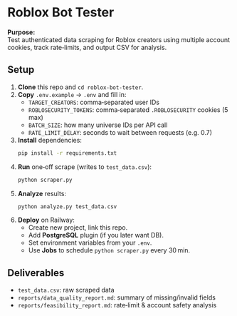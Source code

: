 # Roblox Bot Tester

**Purpose:**  
Test authenticated data scraping for Roblox creators using multiple account cookies, track rate‑limits, and output CSV for analysis.

## Setup

1. **Clone** this repo and `cd roblox-bot-tester`.
2. **Copy** `.env.example` → `.env` and fill in:
   - `TARGET_CREATORS`: comma‑separated user IDs
   - `ROBLOSECURITY_TOKENS`: comma‑separated `.ROBLOSECURITY` cookies (5 max)
   - `BATCH_SIZE`: how many universe IDs per API call
   - `RATE_LIMIT_DELAY`: seconds to wait between requests (e.g. 0.7)
3. **Install** dependencies:
   ```bash
   pip install -r requirements.txt
   ```
4. **Run** one‑off scrape (writes to `test_data.csv`):
   ```bash
   python scraper.py
   ```
5. **Analyze** results:
   ```bash
   python analyze.py test_data.csv
   ```
6. **Deploy** on Railway:
   - Create new project, link this repo.
   - Add **PostgreSQL** plugin (if you later want DB).
   - Set environment variables from your `.env`.
   - Use **Jobs** to schedule `python scraper.py` every 30 min.

## Deliverables

- `test_data.csv`: raw scraped data  
- `reports/data_quality_report.md`: summary of missing/invalid fields  
- `reports/feasibility_report.md`: rate‑limit & account safety analysis  
